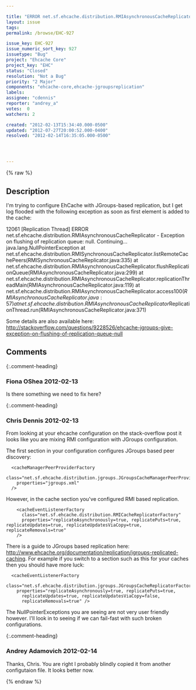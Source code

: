 ```yaml
---

title: "ERROR net.sf.ehcache.distribution.RMIAsynchronousCacheReplicator - Exception on flushing of replication queue: null. Continuing... java.lang.NullPointerException"
layout: issue
tags: 
permalink: /browse/EHC-927

issue_key: EHC-927
issue_numeric_sort_key: 927
issuetype: "Bug"
project: "Ehcache Core"
project_key: "EHC"
status: "Closed"
resolution: "Not a Bug"
priority: "2 Major"
components: "ehcache-core,ehcache-jgroupsreplication"
labels: 
assignee: "cdennis"
reporter: "andrey_a"
votes:  0
watchers: 2

created: "2012-02-13T15:34:40.000-0500"
updated: "2012-07-27T20:00:52.000-0400"
resolved: "2012-02-14T16:35:05.000-0500"




---
```


{% raw %}

## Description

<div markdown="1" class="description">

I'm trying to configure EhCache with JGroups-based replication, but I get log flooded with the following exception as soon as first element is added to the cache:

12061 [Replication Thread] ERROR net.sf.ehcache.distribution.RMIAsynchronousCacheReplicator - Exception on flushing of replication queue: null. Continuing...
java.lang.NullPointerException
    at net.sf.ehcache.distribution.RMISynchronousCacheReplicator.listRemoteCachePeers(RMISynchronousCacheReplicator.java:335)
    at net.sf.ehcache.distribution.RMIAsynchronousCacheReplicator.flushReplicationQueue(RMIAsynchronousCacheReplicator.java:299)
    at net.sf.ehcache.distribution.RMIAsynchronousCacheReplicator.replicationThreadMain(RMIAsynchronousCacheReplicator.java:119)
    at net.sf.ehcache.distribution.RMIAsynchronousCacheReplicator.access$100(RMIAsynchronousCacheReplicator.java:57)
    at net.sf.ehcache.distribution.RMIAsynchronousCacheReplicator$ReplicationThread.run(RMIAsynchronousCacheReplicator.java:371)

Some details are also available here:
http://stackoverflow.com/questions/9228526/ehcache-jgroups-give-exception-on-flushing-of-replication-queue-null

</div>

## Comments


{:.comment-heading}
### **Fiona OShea** <span class="date">2012-02-13</span>

<div markdown="1" class="comment">

Is there something we need to fix here? 

</div>


{:.comment-heading}
### **Chris Dennis** <span class="date">2012-02-13</span>

<div markdown="1" class="comment">

From looking at your ehcache configuration on the stack-overflow post it looks like you are mixing RMI configuration with JGroups configuration.

The first section in your configuration configures JGroups based peer discovery:

```
  <cacheManagerPeerProviderFactory
    class="net.sf.ehcache.distribution.jgroups.JGroupsCacheManagerPeerProviderFactory"
    properties="jgroups.xml"
  />
```


However, in the cache section you've configured RMI based replication.

```
    <cacheEventListenerFactory
      class="net.sf.ehcache.distribution.RMICacheReplicatorFactory"
      properties="replicateAsynchronously=true, replicatePuts=true, replicateUpdates=true, replicateUpdatesViaCopy=true, replicateRemovals=true"
    />
```


There is a guide to JGroups based replication here: http://www.ehcache.org/documentation/replication/jgroups-replicated-caching.  For example if you switch to a section such as this for your caches then you should have more luck:

```
  <cacheEventListenerFactory
    class="net.sf.ehcache.distribution.jgroups.JGroupsCacheReplicatorFactory"
    properties="replicateAsynchronously=true, replicatePuts=true,
      replicateUpdates=true, replicateUpdatesViaCopy=false,
      replicateRemovals=true" />
```


The NullPointerExceptions you are seeing are not very user friendly however.  I'll look in to seeing if we can fail-fast with such broken configurations.

</div>


{:.comment-heading}
### **Andrey Adamovich** <span class="date">2012-02-14</span>

<div markdown="1" class="comment">

Thanks, Chris. You are right I probably blindly copied it from another configutaion file. It looks better now.

</div>



{% endraw %}
